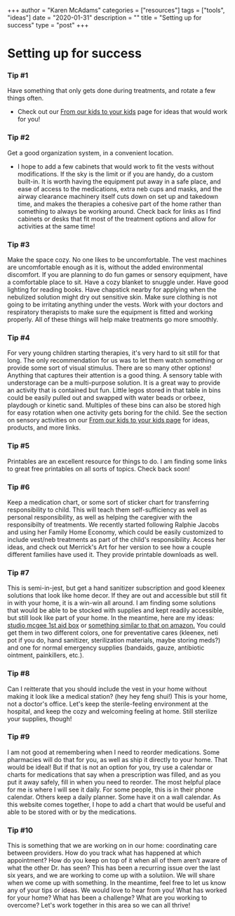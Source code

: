 
+++
author = "Karen McAdams"
categories = ["resources"]
tags = ["tools", "ideas"]
date = "2020-01-31"
description = ""
title = "Setting up for success"
type = "post"
+++



# Setting up for success

### Tip #1
Have something that only gets done during treatments, and rotate a few things often. 
 * Check out our [From our kids to your kids](https://deeperbreaths.org/resources/from-our-kids-to-your-kids/) page for ideas that would work for you!

### Tip #2
Get a good organization system, in a convenient location. 
 * I hope to add a few cabinets that would work to fit the vests without modifications. If the sky is the limit or if you are handy, do a custom built-in. It is worth having the equipment put away in a safe place, and ease of access to the medications, extra neb cups and masks, and the airway clearance machinery itself cuts down on set up and takedown time, and makes the therapies a cohesive part of the home rather than something to always be working around. Check back for links as I find cabinets or desks that fit most of the treatment options and allow for activities at the same time! 

### Tip #3
Make the space cozy. No one likes to be uncomfortable. The vest machines are uncomfortable enough as it is, without the added environmental discomfort. If you are planning to do fun games or sensory equipment, have a comfortable place to sit. Have a cozy blanket to snuggle under. Have good lighting for reading books. Have chapstick nearby for applying when the nebulized solution might dry out sensitive skin. Make sure clothing is not going to be irritating anything under the vests. Work with your doctors and respiratory therapists to make sure the equipment is fitted and working properly. All of these things will help make treatments go more smoothly.

### Tip #4
For very young children starting therapies, it's very hard to sit still for that long. The only recommendation for us was to let them watch something or provide some sort of visual stimulus. There are so many other options! Anything that captures their attention is a good thing. A sensory table with understorage can be a multi-purpose solution. It is a great way to provide an activity that is contained but fun. Little legos stored in that table in bins could be easily pulled out and swapped with water beads or orbeez, playdough or kinetic sand. Multiples of these bins can also be stored high for easy rotation when one activity gets boring for the child. See the section on sensory activities on our [From our kids to your kids page](https://deeperbreaths.org/resources/from-our-kids-to-your-kids/) for ideas, products, and more links.

### Tip #5
Printables are an excellent resource for things to do. I am finding some links to great free printables on all sorts of topics. Check back soon!

### Tip #6
Keep a medication chart, or some sort of sticker chart for transferring responsibility to child. This will teach them self-sufficiency as well as personal responsibility, as well as helping the caregiver with the responsibilty of treatments. We recently started following Ralphie Jacobs and using her Family Home Economy, which could be easily customized to include vest/neb treatments as part of the child's responsibility. Access her ideas, and check out Merrick's Art for her version to see how a couple different families have used it. They provide printable downloads as well.

### Tip #7
This is semi-in-jest, but get a hand sanitizer subscription and good kleenex solutions that look like home decor. If they are out and accessible but still fit in with your home, it is a win-win all around. I am finding some solutions that would be able to be stocked with supplies and kept readily accessible, but still look like part of your home. In the meantime, here are my ideas: [studio mcgee 1st aid box](https://www.mcgeeandco.com/products/first-aid-box) or [something similar to that on amazon.](https://www.amazon.com/Creative-Co-Op-DA7188-Enameled-First/dp/B01NBY5Z9T/ref=sr_1_1?crid=YH4JHZ9MN3Q7&keywords=metal+first+aid+box&qid=1580452181&sprefix=metal+first+ai%2Caps%2C226&sr=8-1) You could get them in two different colors, one for preventative cares (kleenex, neti pot if you do, hand sanitizer, sterilization materials, maybe storing meds?) and one for normal emergency supplies (bandaids, gauze, antibiotic ointment, painkillers, etc.). 

### Tip #8
Can I reitterate that you should include the vest in your home without making it look like a medical station? (hey hey feng shui!) This is your home, not a doctor's office. Let's keep the sterile-feeling environment at the hospital, and keep the cozy and welcoming feeling at home. Still sterilize your supplies, though!

### Tip #9
I am not good at remembering when I need to reorder medications. Some pharmacies will do that for you, as well as ship it directly to your home. That would be ideal! But if that is not an option for you, try use a calendar or charts for medications that say when a prescription was filled, and as you put it away safely, fill in when you need to reorder. The most helpful place for me is where I will see it daily. For some people, this is in their phone calendar. Others keep a daily planner. Some have it on a wall calendar. As this website comes together, I hope to add a chart that would be useful and able to be stored with or by the medications.  

### Tip #10
This is something that we are working on in our home: coordinating care between providers. How do you track what has happened at which appointment? How do you keep on top of it when all of them aren’t aware of what the other Dr. has seen? This has been a recurring issue over the last six years, and we are working to come up with a solutiion. We will share when we come up with something. In the meantime, feel free to let us know any of your tips or ideas. We would love to hear from you! What has worked for your home? What has been a challenge? What are you working to overcome? Let's work together in this area so we can all thrive!
